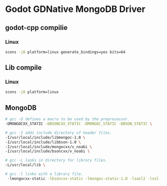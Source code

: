 # Godot GDNative MongoDB Driver

## godot-cpp compilie

### Linux

```bash
scons -j8 platform=linux generate_bindings=yes bits=64
```

## Lib compile

### Linux

```bash
scons -j8 platform=linux
```

## MongoDB

```bash
# gcc -D defines a macro to be used by the preprocessor.
-DMONGOCXX_STATIC -DBSONCXX_STATIC -DMONGOC_STATIC -DBSON_STATIC \

# gcc -I adds include directory of header files.
-I/usr/local/include/libmongoc-1.0 \
-I/usr/local/include/libbson-1.0 \
-I/usr/local/include/mongocxx/v_noabi \
-I/usr/local/include/bsoncxx/v_noabi \

# gcc -L looks in directory for library files.
-L/usr/local/lib \

# gcc -l links with a library file.
 -lmongocxx-static -lbsoncxx-static -lmongoc-static-1.0 -lsasl2 -lssl -lcrypto -lbson-static-1.0 -lm -lpthread
```